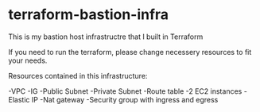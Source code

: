 # terraform-bastion-infra
This is my bastion host infrastructre that I built in Terraform


If you need to run the terraform, please change necessery resources to fit your needs.


Resources contained in this infrastructure:

-VPC
-IG
-Public Subnet
-Private Subnet
-Route table
-2 EC2 instances
-Elastic IP
-Nat gateway
-Security group with ingress and egress
